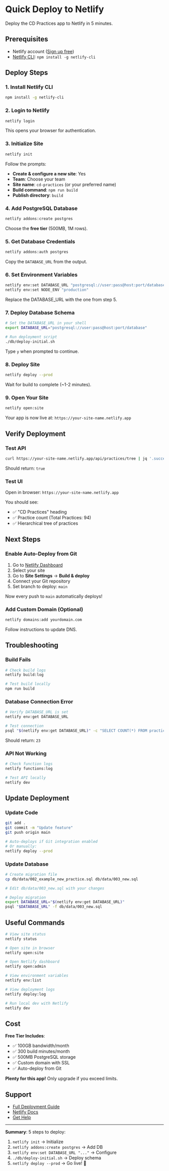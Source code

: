 # Quick Deploy to Netlify

Deploy the CD Practices app to Netlify in 5 minutes.

## Prerequisites

- Netlify account ([Sign up free](https://app.netlify.com/signup))
- [Netlify CLI](https://docs.netlify.com/cli/get-started/): `npm install -g netlify-cli`

## Deploy Steps

### 1. Install Netlify CLI

```bash
npm install -g netlify-cli
```

### 2. Login to Netlify

```bash
netlify login
```

This opens your browser for authentication.

### 3. Initialize Site

```bash
netlify init
```

Follow the prompts:
- **Create & configure a new site**: Yes
- **Team**: Choose your team
- **Site name**: `cd-practices` (or your preferred name)
- **Build command**: `npm run build`
- **Publish directory**: `build`

### 4. Add PostgreSQL Database

```bash
netlify addons:create postgres
```

Choose the **free tier** (500MB, 1M rows).

### 5. Get Database Credentials

```bash
netlify addons:auth postgres
```

Copy the `DATABASE_URL` from the output.

### 6. Set Environment Variables

```bash
netlify env:set DATABASE_URL "postgresql://user:pass@host:port/database"
netlify env:set NODE_ENV "production"
```

Replace the DATABASE_URL with the one from step 5.

### 7. Deploy Database Schema

```bash
# Set the DATABASE_URL in your shell
export DATABASE_URL="postgresql://user:pass@host:port/database"

# Run deployment script
./db/deploy-initial.sh
```

Type `y` when prompted to continue.

### 8. Deploy Site

```bash
netlify deploy --prod
```

Wait for build to complete (~1-2 minutes).

### 9. Open Your Site

```bash
netlify open:site
```

Your app is now live at: `https://your-site-name.netlify.app`

## Verify Deployment

### Test API

```bash
curl https://your-site-name.netlify.app/api/practices/tree | jq '.success'
```

Should return: `true`

### Test UI

Open in browser: `https://your-site-name.netlify.app`

You should see:
- ✅ "CD Practices" heading
- ✅ Practice count (Total Practices: 94)
- ✅ Hierarchical tree of practices

## Next Steps

### Enable Auto-Deploy from Git

1. Go to [Netlify Dashboard](https://app.netlify.com/)
2. Select your site
3. Go to **Site Settings** → **Build & deploy**
4. Connect your Git repository
5. Set branch to deploy: `main`

Now every push to `main` automatically deploys!

### Add Custom Domain (Optional)

```bash
netlify domains:add yourdomain.com
```

Follow instructions to update DNS.

## Troubleshooting

### Build Fails

```bash
# Check build logs
netlify build:log

# Test build locally
npm run build
```

### Database Connection Error

```bash
# Verify DATABASE_URL is set
netlify env:get DATABASE_URL

# Test connection
psql "$(netlify env:get DATABASE_URL)" -c "SELECT COUNT(*) FROM practices;"
```

Should return: `23`

### API Not Working

```bash
# Check function logs
netlify functions:log

# Test API locally
netlify dev
```

## Update Deployment

### Update Code

```bash
git add .
git commit -m "Update feature"
git push origin main

# Auto-deploys if Git integration enabled
# Or manually:
netlify deploy --prod
```

### Update Database

```bash
# Create migration file
cp db/data/002_example_new_practice.sql db/data/003_new.sql

# Edit db/data/003_new.sql with your changes

# Deploy migration
export DATABASE_URL="$(netlify env:get DATABASE_URL)"
psql "$DATABASE_URL" -f db/data/003_new.sql
```

## Useful Commands

```bash
# View site status
netlify status

# Open site in browser
netlify open:site

# Open Netlify dashboard
netlify open:admin

# View environment variables
netlify env:list

# View deployment logs
netlify deploy:log

# Run local dev with Netlify
netlify dev
```

## Cost

**Free Tier Includes**:
- ✅ 100GB bandwidth/month
- ✅ 300 build minutes/month
- ✅ 500MB PostgreSQL storage
- ✅ Custom domain with SSL
- ✅ Auto-deploy from Git

**Plenty for this app!** Only upgrade if you exceed limits.

## Support

- [Full Deployment Guide](./NETLIFY-DEPLOYMENT.md)
- [Netlify Docs](https://docs.netlify.com/)
- [Get Help](https://answers.netlify.com/)

---

**Summary**: 5 steps to deploy:
1. `netlify init` → Initialize
2. `netlify addons:create postgres` → Add DB
3. `netlify env:set DATABASE_URL "..."` → Configure
4. `./db/deploy-initial.sh` → Deploy schema
5. `netlify deploy --prod` → Go live! 🚀
